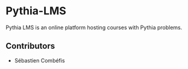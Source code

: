 # Pythia-LMS

Pythia LMS is an online platform hosting courses with Pythia problems.

## Contributors

- Sébastien Combéfis
